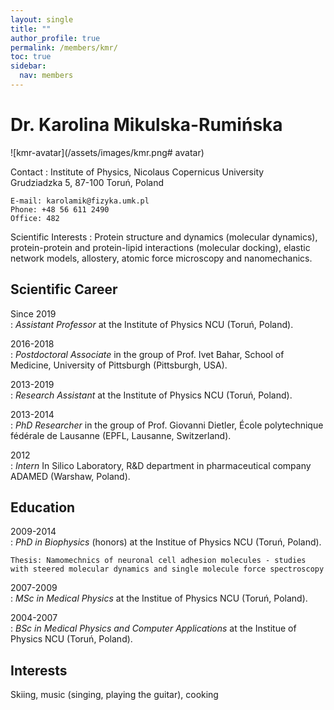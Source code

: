 ```yaml
---
layout: single
title: ""
author_profile: true
permalink: /members/kmr/
toc: true
sidebar:
  nav: members
---
```


Dr. Karolina Mikulska-Rumińska
===================

![kmr-avatar](/assets/images/kmr.png# avatar)

Contact
:   Institute of Physics, Nicolaus Copernicus University  
    Grudziadzka 5, 87-100 Toruń, Poland  

    E-mail: karolamik@fizyka.umk.pl  
    Phone: +48 56 611 2490   
    Office: 482  

Scientific Interests
:   Protein structure and dynamics (molecular dynamics), protein-protein and protein-lipid interactions (molecular docking), elastic network models, allostery, atomic force microscopy and nanomechanics.

Scientific Career
-----------------

Since 2019  
:   *Assistant Professor* at the Institute of Physics NCU (Toruń, Poland).  

2016-2018  
:   *Postdoctoral Associate* in the group of Prof. Ivet Bahar, School of Medicine, University of Pittsburgh (Pittsburgh, USA).  

2013-2019  
:   *Research Assistant* at the Institute of Physics NCU (Toruń, Poland).  

2013-2014  
:   *PhD Researcher* in the group of Prof. Giovanni Dietler, École polytechnique fédérale de Lausanne (EPFL, Lausanne, Switzerland).  

2012  
:   *Intern* In Silico Laboratory, R&D department in pharmaceutical company ADAMED (Warshaw, Poland).  


Education
---------

2009-2014  
:   *PhD in Biophysics* (honors) at the Institue of Physics NCU (Toruń, Poland).
  
    Thesis: Namomechnics of neuronal cell adhesion molecules - studies with steered molecular dynamics and single molecule force spectroscopy   
    
2007-2009  
:   *MSc in Medical Physics* at the Institue of Physics NCU (Toruń, Poland).
  
2004-2007  
:   *BSc in Medical Physics and Computer Applications* at the Institue of Physics NCU (Toruń, Poland).
  
      

Interests
---------

Skiing, music (singing, playing the guitar), cooking   

